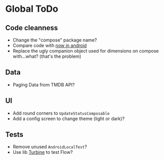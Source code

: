 # Global ToDo

## Code cleanness
* Change the "compose" package name?
* Compare code with [now in android](https://github.com/android/nowinandroid)
* Replace the ugly companion object used for dimensions on compose with...what? (that's the problem)

## Data
* Paging Data from TMDB API?

## UI
* Add round corners to `UpdateStatusComposable`
* Add a config screen to change theme (light or dark)?

## Tests
* Remove unused `AndroidLocalTest`? 
* Use lib [Turbine](https://github.com/cashapp/turbine) to test Flow?




 